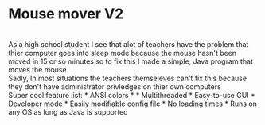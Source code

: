 # Mouse mover V2
<br>
As a high school student I see that alot of teachers have the problem that thier computer
goes into sleep mode because the mouse hasn't been moved in 15 or so minutes so to fix this
I made a simple, Java program that moves the mouse
<br>
Sadly, In most situations the teachers themseleves can't fix this because 
they don't have administrator privledges on thier own computers
<br>
Super cool feature list:
* ANSI colors *
* Multithreaded
* Easy-to-use GUI
* Developer mode
* Easily modifiable config file
* No loading times
* Runs on any OS as long as Java is supported

